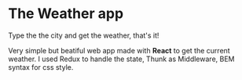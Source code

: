 # The Weather app

Type the the city and get the weather, that's it!

Very simple but beatiful web app made with **React** to get the current weather. 
I used Redux to handle the state, Thunk as Middleware, BEM syntax for css style. 


